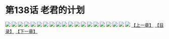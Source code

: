 # 第138话 老君的计划
![](https://s2.baozimh.com/scomic/sanyanxiaotianlu-samanhua/0/137-4pum/1.jpg)
![](https://s2.baozimh.com/scomic/sanyanxiaotianlu-samanhua/0/137-4pum/2.jpg)
![](https://s2.baozimh.com/scomic/sanyanxiaotianlu-samanhua/0/137-4pum/3.jpg)
![](https://s2.baozimh.com/scomic/sanyanxiaotianlu-samanhua/0/137-4pum/4.jpg)
![](https://s2.baozimh.com/scomic/sanyanxiaotianlu-samanhua/0/137-4pum/5.jpg)
![](https://s2.baozimh.com/scomic/sanyanxiaotianlu-samanhua/0/137-4pum/6.jpg)
![](https://s2.baozimh.com/scomic/sanyanxiaotianlu-samanhua/0/137-4pum/7.jpg)
![](https://s2.baozimh.com/scomic/sanyanxiaotianlu-samanhua/0/137-4pum/8.jpg)
![](https://s2.baozimh.com/scomic/sanyanxiaotianlu-samanhua/0/137-4pum/9.jpg)
![](https://s2.baozimh.com/scomic/sanyanxiaotianlu-samanhua/0/137-4pum/10.jpg)
![](https://s2.baozimh.com/scomic/sanyanxiaotianlu-samanhua/0/137-4pum/11.jpg)
![](https://s2.baozimh.com/scomic/sanyanxiaotianlu-samanhua/0/137-4pum/12.jpg)
![](https://s2.baozimh.com/scomic/sanyanxiaotianlu-samanhua/0/137-4pum/13.jpg)
![](https://s2.baozimh.com/scomic/sanyanxiaotianlu-samanhua/0/137-4pum/14.jpg)
![](https://s2.baozimh.com/scomic/sanyanxiaotianlu-samanhua/0/137-4pum/15.jpg)
![](https://s2.baozimh.com/scomic/sanyanxiaotianlu-samanhua/0/137-4pum/16.jpg)
![](https://s2.baozimh.com/scomic/sanyanxiaotianlu-samanhua/0/137-4pum/17.jpg)
![](https://s2.baozimh.com/scomic/sanyanxiaotianlu-samanhua/0/137-4pum/18.jpg)
![](https://s2.baozimh.com/scomic/sanyanxiaotianlu-samanhua/0/137-4pum/19.jpg)
![](https://s2.baozimh.com/scomic/sanyanxiaotianlu-samanhua/0/137-4pum/20.jpg)
[【上一章】](./137.md)
[【目录】](./README.md)
[【下一章】](./139.md)
